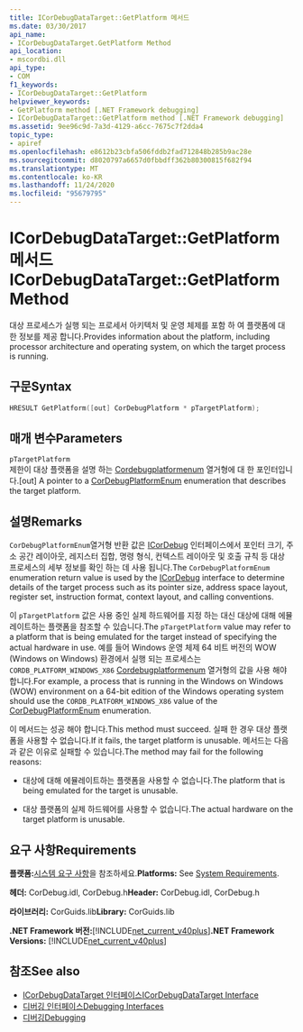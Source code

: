 ```yaml
---
title: ICorDebugDataTarget::GetPlatform 메서드
ms.date: 03/30/2017
api_name:
- ICorDebugDataTarget.GetPlatform Method
api_location:
- mscordbi.dll
api_type:
- COM
f1_keywords:
- ICorDebugDataTarget::GetPlatform
helpviewer_keywords:
- GetPlatform method [.NET Framework debugging]
- ICorDebugDataTarget::GetPlatform method [.NET Framework debugging]
ms.assetid: 9ee96c9d-7a3d-4129-a6cc-7675c7f2dda4
topic_type:
- apiref
ms.openlocfilehash: e8612b23cbfa506fddb2fad712848b285b9ac28e
ms.sourcegitcommit: d8020797a6657d0fbbdff362b80300815f682f94
ms.translationtype: MT
ms.contentlocale: ko-KR
ms.lasthandoff: 11/24/2020
ms.locfileid: "95679795"
---
```

# <a name="icordebugdatatargetgetplatform-method"></a><span data-ttu-id="366e3-102">ICorDebugDataTarget::GetPlatform 메서드</span><span class="sxs-lookup"><span data-stu-id="366e3-102">ICorDebugDataTarget::GetPlatform Method</span></span>

<span data-ttu-id="366e3-103">대상 프로세스가 실행 되는 프로세서 아키텍처 및 운영 체제를 포함 하 여 플랫폼에 대 한 정보를 제공 합니다.</span><span class="sxs-lookup"><span data-stu-id="366e3-103">Provides information about the platform, including processor architecture and operating system, on which the target process is running.</span></span>  
  
## <a name="syntax"></a><span data-ttu-id="366e3-104">구문</span><span class="sxs-lookup"><span data-stu-id="366e3-104">Syntax</span></span>  
  
```cpp  
HRESULT GetPlatform([out] CorDebugPlatform * pTargetPlatform);  
```  
  
## <a name="parameters"></a><span data-ttu-id="366e3-105">매개 변수</span><span class="sxs-lookup"><span data-stu-id="366e3-105">Parameters</span></span>  

 `pTargetPlatform`  
 <span data-ttu-id="366e3-106">제한이 대상 플랫폼을 설명 하는 [Cordebugplatformenum](cordebugplatform-enumeration.md) 열거형에 대 한 포인터입니다.</span><span class="sxs-lookup"><span data-stu-id="366e3-106">[out] A pointer to a [CorDebugPlatformEnum](cordebugplatform-enumeration.md) enumeration that describes the target platform.</span></span>  
  
## <a name="remarks"></a><span data-ttu-id="366e3-107">설명</span><span class="sxs-lookup"><span data-stu-id="366e3-107">Remarks</span></span>  

 <span data-ttu-id="366e3-108">`CorDebugPlatformEnum`열거형 반환 값은 [ICorDebug](icordebug-interface.md) 인터페이스에서 포인터 크기, 주소 공간 레이아웃, 레지스터 집합, 명령 형식, 컨텍스트 레이아웃 및 호출 규칙 등 대상 프로세스의 세부 정보를 확인 하는 데 사용 됩니다.</span><span class="sxs-lookup"><span data-stu-id="366e3-108">The `CorDebugPlatformEnum` enumeration return value is used by the [ICorDebug](icordebug-interface.md) interface to determine details of the target process such as its pointer size, address space layout, register set, instruction format, context layout, and calling conventions.</span></span>  
  
 <span data-ttu-id="366e3-109">이 `pTargetPlatform` 값은 사용 중인 실제 하드웨어를 지정 하는 대신 대상에 대해 에뮬레이트하는 플랫폼을 참조할 수 있습니다.</span><span class="sxs-lookup"><span data-stu-id="366e3-109">The `pTargetPlatform` value may refer to a platform that is being emulated for the target instead of specifying the actual hardware in use.</span></span> <span data-ttu-id="366e3-110">예를 들어 Windows 운영 체제 64 비트 버전의 WOW (Windows on Windows) 환경에서 실행 되는 프로세스는 `CORDB_PLATFORM_WINDOWS_X86` [Cordebugplatformenum](cordebugplatform-enumeration.md) 열거형의 값을 사용 해야 합니다.</span><span class="sxs-lookup"><span data-stu-id="366e3-110">For example, a process that is running in the Windows on Windows (WOW) environment on a 64-bit edition of the Windows operating system should use the `CORDB_PLATFORM_WINDOWS_X86` value of the [CorDebugPlatformEnum](cordebugplatform-enumeration.md) enumeration.</span></span>  
  
 <span data-ttu-id="366e3-111">이 메서드는 성공 해야 합니다.</span><span class="sxs-lookup"><span data-stu-id="366e3-111">This method must succeed.</span></span> <span data-ttu-id="366e3-112">실패 한 경우 대상 플랫폼을 사용할 수 없습니다.</span><span class="sxs-lookup"><span data-stu-id="366e3-112">If it fails, the target platform is unusable.</span></span> <span data-ttu-id="366e3-113">메서드는 다음과 같은 이유로 실패할 수 있습니다.</span><span class="sxs-lookup"><span data-stu-id="366e3-113">The method may fail for the following reasons:</span></span>  
  
- <span data-ttu-id="366e3-114">대상에 대해 에뮬레이트하는 플랫폼을 사용할 수 없습니다.</span><span class="sxs-lookup"><span data-stu-id="366e3-114">The platform that is being emulated for the target is unusable.</span></span>  
  
- <span data-ttu-id="366e3-115">대상 플랫폼의 실제 하드웨어를 사용할 수 없습니다.</span><span class="sxs-lookup"><span data-stu-id="366e3-115">The actual hardware on the target platform is unusable.</span></span>  
  
## <a name="requirements"></a><span data-ttu-id="366e3-116">요구 사항</span><span class="sxs-lookup"><span data-stu-id="366e3-116">Requirements</span></span>  

 <span data-ttu-id="366e3-117">**플랫폼:**[시스템 요구 사항](../../get-started/system-requirements.md)을 참조하세요.</span><span class="sxs-lookup"><span data-stu-id="366e3-117">**Platforms:** See [System Requirements](../../get-started/system-requirements.md).</span></span>  
  
 <span data-ttu-id="366e3-118">**헤더:** CorDebug.idl, CorDebug.h</span><span class="sxs-lookup"><span data-stu-id="366e3-118">**Header:** CorDebug.idl, CorDebug.h</span></span>  
  
 <span data-ttu-id="366e3-119">**라이브러리:** CorGuids.lib</span><span class="sxs-lookup"><span data-stu-id="366e3-119">**Library:** CorGuids.lib</span></span>  
  
 <span data-ttu-id="366e3-120">**.NET Framework 버전:**[!INCLUDE[net_current_v40plus](../../../../includes/net-current-v40plus-md.md)]</span><span class="sxs-lookup"><span data-stu-id="366e3-120">**.NET Framework Versions:** [!INCLUDE[net_current_v40plus](../../../../includes/net-current-v40plus-md.md)]</span></span>  
  
## <a name="see-also"></a><span data-ttu-id="366e3-121">참조</span><span class="sxs-lookup"><span data-stu-id="366e3-121">See also</span></span>

- [<span data-ttu-id="366e3-122">ICorDebugDataTarget 인터페이스</span><span class="sxs-lookup"><span data-stu-id="366e3-122">ICorDebugDataTarget Interface</span></span>](icordebugdatatarget-interface.md)
- [<span data-ttu-id="366e3-123">디버깅 인터페이스</span><span class="sxs-lookup"><span data-stu-id="366e3-123">Debugging Interfaces</span></span>](debugging-interfaces.md)
- [<span data-ttu-id="366e3-124">디버깅</span><span class="sxs-lookup"><span data-stu-id="366e3-124">Debugging</span></span>](index.md)

